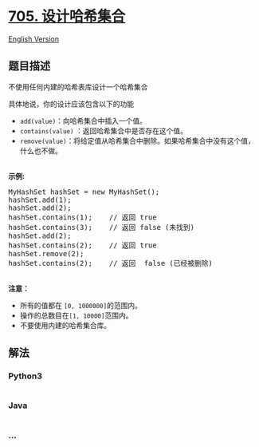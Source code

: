 # [705. 设计哈希集合](https://leetcode-cn.com/problems/design-hashset)

[English Version](/solution/0700-0799/0705.Design%20HashSet/README_EN.md)

## 题目描述

<!-- 这里写题目描述 -->
<p>不使用任何内建的哈希表库设计一个哈希集合</p>

<p>具体地说，你的设计应该包含以下的功能</p>

<ul>
	<li><code>add(value)</code>：向哈希集合中插入一个值。</li>
	<li><code>contains(value)</code> ：返回哈希集合中是否存在这个值。</li>
	<li><code>remove(value)</code>：将给定值从哈希集合中删除。如果哈希集合中没有这个值，什么也不做。</li>
</ul>

<p><br>
<strong>示例:</strong></p>

<pre>MyHashSet hashSet = new MyHashSet();
hashSet.add(1); &nbsp; &nbsp; &nbsp; &nbsp; 
hashSet.add(2); &nbsp; &nbsp; &nbsp; &nbsp; 
hashSet.contains(1); &nbsp;&nbsp;&nbsp;// 返回 true
hashSet.contains(3); &nbsp;&nbsp;&nbsp;// 返回 false (未找到)
hashSet.add(2); &nbsp; &nbsp; &nbsp; &nbsp; &nbsp;
hashSet.contains(2); &nbsp;&nbsp;&nbsp;// 返回 true
hashSet.remove(2); &nbsp; &nbsp; &nbsp; &nbsp; &nbsp;
hashSet.contains(2); &nbsp;&nbsp;&nbsp;// 返回  false (已经被删除)
</pre>

<p><br>
<strong>注意：</strong></p>

<ul>
	<li>所有的值都在&nbsp;<code>[0, 1000000]</code>的范围内。</li>
	<li>操作的总数目在<code>[1, 10000]</code>范围内。</li>
	<li>不要使用内建的哈希集合库。</li>
</ul>

## 解法

<!-- 这里可写通用的实现逻辑 -->

<!-- tabs:start -->

### **Python3**

<!-- 这里可写当前语言的特殊实现逻辑 -->

```python

```

### **Java**

<!-- 这里可写当前语言的特殊实现逻辑 -->

```java

```

### **...**

```

```

<!-- tabs:end -->
